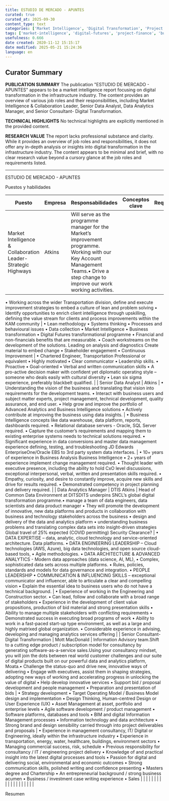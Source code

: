 ```yaml
---
title: ESTUDIO DE MERCADO - APUNTES
curated: true
curated_at: 2025-09-30
content_type: text
categories: ['Market Intelligence', 'Digital Transformation', 'Project Finance']
tags: ['market-intelligence', 'digital-futures', 'project-finance', 'business-transformation', 'data-analytics', 'cloud-technology', 'agile-methodologies', 'data-engineering-leadership', 'data-platforms', 'data-science']
usefulness: 0.666
date created: 2020-11-12 15:15:17
date modified: 2025-05-21 15:24:36
language: en
---
```

## Curator Summary

**PUBLICATION SUMMARY**
The publication "ESTUDIO DE MERCADO - APUNTES" appears to be a market intelligence report focusing on digital transformation in the infrastructure industry. The content provides an overview of various job roles and their responsibilities, including Market Intelligence & Collaboration Leader, Senior Data Analyst, Data Analytics Manager, and Senior Consultant- Digital Transformation.

**TECHNICAL HIGHLIGHTS**
No technical highlights are explicitly mentioned in the provided content.

**RESEARCH VALUE**
The report lacks professional substance and clarity. While it provides an overview of job roles and responsibilities, it does not offer any in-depth analysis or insights into digital transformation in the infrastructure industry. The content appears to be minimal and brief, with no clear research value beyond a cursory glance at the job roles and requirements listed.

---

ESTUDIO DE MERCADO - APUNTES

Puestos y habilidades

| Puesto | Empresa | Responsabilidades | Conceptos clave | Requisitos |
| --- | --- | --- | --- | --- |
| Market Intelligence & Collaboration Leader- Strategic Highways | Atkins | Will serve as the programme manager for the Market’s improvement programme.  Working with our Key Account Management Teams.• Drive a step change to improve our work working activities.
• Working across the wider Transportation division, define and execute improvement strategies to embed a culture of lean and problem solving
• Identify opportunities to enrich client intelligence through upskilling, defining the value stream for clients and process improvements within the KAM community | • Lean methodology
• Systems thinking
• Processes and behavioural issues
• Data collection
• Market Intelligence
• Business transformation
• Digital Futures transformational programme
• Financial and non-financials benefits that are measurable.
• Coach workstreams on the development of the solutions. Leading on analysis and diagnostics Create material to embed change
• Stakeholder engagement
• Continuous Improvement | • Chartered Engineer, Transportation Professional or equivalent
• Highly motivated
• Clear communicator
• Leadership skills.
• Proactive
• Goal-oriented
• Verbal and written communication skills
• A pro-active decision maker with confident yet diplomatic operating style – someone who deals easily with cultural diversity
• Lean six sigma experience, preferably blackbelt qualified. |
| Senior Data Analyst | Atkins | • Understanding the vision of the business and translating that vision into requirements for the development teams.
• Interact with business users and subject matter experts, project management, technical development, quality assurance, and end user.
• Help grow and improve the portfolio of Advanced Analytics and Business Intelligence solutions
• Actively contribute at improving the business using data insights. | • Business Intelligence concepts like data warehouse, data platform, reports, dashboards required.
• Relational database servers  - Oracle, SQL Server required.
• Capture the customer’s requirements and mapping them to existing enterprise systems needs to technical solutions required.
• Significant experience in data conversions and master data management experience defining, testing, and troubleshooting JD Edwards EnterpriseOne/Oracle EBS to 3rd party system data interfaces. | • 10+ years of experience in Business Analysis Business Intelligence
• 2+ years of experience implement change management required.
• Thought leader with executive presence, including the ability to hold CxO level discussions, exceptional interpersonal, verbal, written and presentation skills required.
• Empathy, curiosity, and desire to constantly improve, acquire new skills and drive for results required.
• Demonstrated competency in project planning and delivery required. |
| Data Analytics Manager | DTIS Atkins | Head of Common Data Environment at DITSDITS underpins SNCL’s global digital transformation programme.• manage a team of data engineers, data scientists and data product manager
• They will promote the development of innovative, new data platforms and products in collaboration with business and technology stakeholders across the business
• design and delivery of the data and analytics platform
• understanding business problems and translating complex data sets into insight-driven strategies
Global travel of 25% expected (COVID permitting)
Security Clearance? | • DATA EXPERTISE – data, analytic, cloud technology and service-oriented architecture. Data platforms.
• DATA ENGINEERING LEADERSHIP – Cloud technologies (AWS, Azure), big data technologies, and open source cloud-based tools,
• Agile methodologies.
• DATA ARCHITECTURE & ADVANCED ANALYTICS - Modern data approaches (data science, AI, ML),
• Complex, sophisticated data sets across multiple platforms.
• Rules, policies, standards and models for data governance and integration.
• PEOPLE LEADERSHIP
• COMMUNICATION & INFLUENCING SKILLS – exceptional communicator and influencer, able to articulate a clear and compelling vision
• Explain the essential idea to business users who do not have a technical background. | • Experience of working in the Engineering and Construction sector.
• Can lead, follow and collaborate with a broad range of stakeholders
• Experience in the development of client value propositions, production of bid material and strong presentation skills
• Ability to manage multiple stakeholders with conflicting requirements
• Demonstrated success in executing broad programs of work
• Ability to work in a fast-paced start-up type environment, as well as a large and highly matrixed global organization.
• Considerable experience in advising, developing and managing analytics services offering |
| Senior Consultant- Digital Transformation | Mott MacDonald | Information Advisory team.Shift to a cutting edge product / subscription model for consultancy by generating software-as-a-service sales.Using your consultancy mindset, you will join the dots between real world customer challenges and our suite of digital products built on our powerful data and analytics platform, Moata.• Challenge the status-quo and drive new, innovative ways of delivering
• Engage with executives, assist them in shaping strategies, adopting new ways of working and accelerating progress in unlocking the value of digital
• Help develop innovative services
• Support bid / proposal development and people management
• Preparation and presentation of bids | • Strategy development
• Target Operating Model / Business Model design and implementation
• Design Thinking, Human-centred Design or User Experience (UX)
• Asset Management at asset, portfolio and enterprise levels
• Agile software development / product management
• Software platforms, databases and tools
• BIM and digital Information Management processes
• Information technology and data architecture
• Strong brand and design sensibility carried through into project deliverables and proposals | • Experience in management consultancy, IT/ Digital or Engineering, ideally within the infrastructure industry
• Experience in transportation, energy, water, healthcare, buildings, environment sectors
• Managing commercial success, risk, schedule
• Previous responsibility for consultancy / IT / engineering project delivery
• Knowledge of and practical insight into the latest digital processes and tools
• Passion for digital and delivering social, environmental and economic outcomes
• Strong communication skills, polished writing and confidence presenting
• Masters degree and Chartership
• An entrepreneurial background / strong business acumen
• Business / investment case writing experience
• Sales |
|  |  |  |  |  |
|  |  |  |  |  |
|  |  |  |  |  |

Resumen